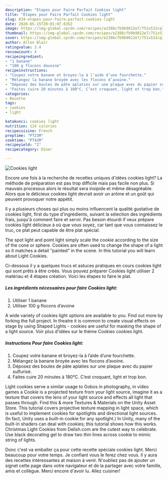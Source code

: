 ```yaml
---
description: "Étapes pour Faire Parfait Cookies light"
title: "Étapes pour Faire Parfait Cookies light"
slug: 834-etapes-pour-faire-parfait-cookies-light
date: 2020-05-15T20:01:07.635Z
image: https://img-global.cpcdn.com/recipes/e2386cfb9b9812e7/751x532cq70/cookies-light-photo-principale-de-la-recette.jpg
thumbnail: https://img-global.cpcdn.com/recipes/e2386cfb9b9812e7/751x532cq70/cookies-light-photo-principale-de-la-recette.jpg
cover: https://img-global.cpcdn.com/recipes/e2386cfb9b9812e7/751x532cq70/cookies-light-photo-principale-de-la-recette.jpg
author: Allen Blair
ratingvalue: 3.4
reviewcount: 4
recipeingredient:
- "1 banane"
- "100 g flocons davoine"
recipeinstructions:
- "Coupez votre banane et broyez-la à l’aide d’une fourchette."
- "Mélangez la banane broyée avec les flocons d’avoine."
- "Déposez des boules de pâte aplaties sur une plaque avec du papier sulfurisé."
- "Faites cuire 20 minutes à 180°C. C’est croquant, light et trop bon."
categories:
- Recette
tags:
- cookies
- light

katakunci: cookies light 
nutrition: 124 calories
recipecuisine: French
preptime: "PT23M"
cooktime: "PT42M"
recipeyield: "2"
recipecategory: Dîner

---
```



![Cookies light](https://img-global.cpcdn.com/recipes/e2386cfb9b9812e7/751x532cq70/cookies-light-photo-principale-de-la-recette.jpg)

Encore une fois à la recherche de recettes uniques d'idées cookies light? La méthode de préparation est pas trop difficile mais pas facile non plus. Si mauvais processus alors le résultat sera insipide et même désagréable. Alors que le délicieux cookies light devrait avoir un arôme et un goût qui peuvent provoquer notre appétit.

Il y a plusieurs choses qui plus ou moins influencent la qualité gustative de cookies light, first du type d'ingrédients, suivant la sélection des ingrédients frais, jusqu'à comment faire et servir. Pas besoin étourdi if veux prépare cookies light délicieux à où que vous soyez, car tant que vous connaissez le truc, ce plat peut capable de être plat spécial.

The spot light and point light simply scale the cookie according to the size of the cone or sphere. Cookies are often used to change the shape of a light so it matches a detail &#34;painted&#34; in the scene. In this tutorial you will learn about Light Cookies.


Ci-dessous il y a quelques trucs et astuces pratiques en cours cookies light qui sont prêts à être créés. Vous pouvez préparer Cookies light utiliser 2 matériau et 4 étapes création. Voici les étapes to faire le plat.

<!--inarticleads1-->

##### Les ingrédients nécessaires pour faire Cookies light:

1. Utiliser 1 banane
1. Utiliser 100 g flocons d’avoine


A wide variety of cookies light options are available to you. Find out more by forking the full project. In theatre it is common to create visual effects on stage by using Shaped Lights - cookies are useful for masking the shape of a light source. Voir plus d&#39;idées sur le thème Cookies cookies light. 

<!--inarticleads2-->

##### Instructions Pour faire Cookies light:

1. Coupez votre banane et broyez-la à l’aide d’une fourchette.
1. Mélangez la banane broyée avec les flocons d’avoine.
1. Déposez des boules de pâte aplaties sur une plaque avec du papier sulfurisé.
1. Faites cuire 20 minutes à 180°C. C’est croquant, light et trop bon.


Light cookies serve a similar usage to Gobos in photography, in video games a Cookie is a projected texture from your light source, imagine it as a texture that covers the lens of your light source and effects all light that passes through. Find this &amp; more Textures &amp; Materials on the Unity Asset Store. This tutorial covers projective texture mapping in light space, which is useful to implement cookies for spotlights and directional light sources. (In fact, Unity uses a built-in cookie for any spotlight.) In Unity, many of the built-in shaders can deal with cookies; this tutorial shows how this works. Christmas Light Cookies from Delish.com are the cutest way to celebrate. Use black decorating gel to draw two thin lines across cookie to mimic string of lights. 


Donc c'est va emballer ça pour cette recette spéciale cookies light. Merci beaucoup pour votre temps. Je confiant vous le ferez chez vous. Il y aura des recettes  intéressantes at maison à venir. N'oubliez pas de ajouter un signet cette page dans votre navigateur et de la partager avec votre famille, amis et collègue. Merci encore d'avoir lu. Allez cuisiner!
